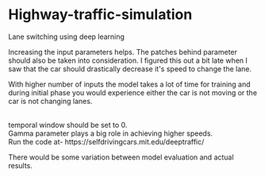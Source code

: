 # Highway-traffic-simulation
Lane switching using deep learning

Increasing the input parameters helps. The patches behind parameter should also be taken into consideration. I figured this out a bit late when I saw that the car should drastically decrease it's speed to change the lane. 

With higher number of inputs the model takes a lot of time for training and during initial phase you would experience either the car is not moving or the car is not changing lanes.

<br/>
temporal window should be set to 0.

<br/>
Gamma parameter plays a big role in achieving higher speeds.

<br/>
Run the code at- https://selfdrivingcars.mit.edu/deeptraffic/

There would be some variation between model evaluation and actual results.

